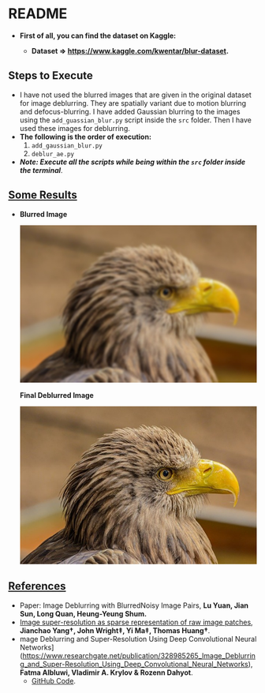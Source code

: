 # README



* **First of all, you can find the dataset on Kaggle:**

  * **Dataset  => https://www.kaggle.com/kwentar/blur-dataset.**


## Steps to Execute

* I have not used the blurred images that are given in the original dataset for image deblurring. They are spatially variant due to motion blurring and defocus-blurring. I have added Gaussian blurring to the images using the `add_guassian_blur.py` script inside the `src` folder. Then I have used these images for deblurring.
* **The following is the order of execution:**
  1. `add_gaussian_blur.py`
  2. `deblur_ae.py`
* ***Note: Execute all the scripts while being within the `src` folder inside the terminal***.



## <u>Some Results</u>



* **Blurred Image**

  ![](https://github.com/Ps20928/image-debluring-using-ML/blob/main/test_data/gaussian_blurred/image_1.jpg?raw=true)

  **Final Deblurred Image**

  ![](https://github.com/Ps20928/image-debluring-using-ML/blob/main/test_data/image_1.jpg?raw=true)


## <u>References</u>

* Paper: Image Deblurring with BlurredNoisy Image Pairs, **Lu Yuan, Jian Sun, Long Quan, Heung-Yeung Shum.**
* [Image super-resolution as sparse representation of raw image patches](https://www.researchgate.net/publication/221364186_Image_super-resolution_as_sparse_representation_of_raw_image_patches), **Jianchao Yang†, John Wright‡, Yi Ma‡, Thomas Huang†**.
* mage Deblurring and Super-Resolution Using Deep Convolutional Neural Networks](https://www.researchgate.net/publication/328985265_Image_Deblurring_and_Super-Resolution_Using_Deep_Convolutional_Neural_Networks), **Fatma Albluwi, Vladimir A. Krylov & Rozenn Dahyot**.
  * [GitHub Code](https://github.com/YapengTian/SRCNN-Keras).
